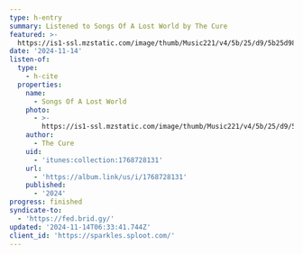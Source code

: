 ```yaml
---
type: h-entry
summary: Listened to Songs Of A Lost World by The Cure
featured: >-
  https://is1-ssl.mzstatic.com/image/thumb/Music221/v4/5b/25/d9/5b25d98e-3734-a7fd-c198-69ffd088d10f/24UMGIM94240.rgb.jpg/100x100bb.jpg
date: '2024-11-14'
listen-of:
  type:
    - h-cite
  properties:
    name:
      - Songs Of A Lost World
    photo:
      - >-
        https://is1-ssl.mzstatic.com/image/thumb/Music221/v4/5b/25/d9/5b25d98e-3734-a7fd-c198-69ffd088d10f/24UMGIM94240.rgb.jpg/100x100bb.jpg
    author:
      - The Cure
    uid:
      - 'itunes:collection:1768728131'
    url:
      - 'https://album.link/us/i/1768728131'
    published:
      - '2024'
progress: finished
syndicate-to:
  - 'https://fed.brid.gy/'
updated: '2024-11-14T06:33:41.744Z'
client_id: 'https://sparkles.sploot.com/'
---
```


